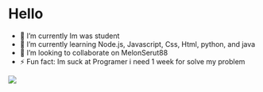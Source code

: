 <h1 alight="center">Hello</h1>

- 🔭 I’m currently Im was student
- 🌱 I’m currently learning Node.js, Javascript, Css, Html, python, and java
- 👯 I’m looking to collaborate on MelonSerut88
- ⚡ Fun fact: Im suck at Programer i need 1 week for solve my problem

<img src="https://github-readme-stats.vercel.app/api?username=Gjenius20&show_icons=true&theme=radical">
